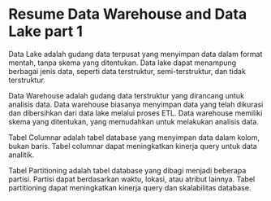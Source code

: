 # Resume Data Warehouse and Data Lake part 1

Data Lake adalah gudang data terpusat yang menyimpan data dalam format mentah, tanpa skema yang ditentukan. Data lake dapat menampung berbagai jenis data, seperti data terstruktur, semi-terstruktur, dan tidak terstruktur.

Data Warehouse adalah gudang data terstruktur yang dirancang untuk analisis data. Data warehouse biasanya menyimpan data yang telah dikurasi dan dibersihkan dari data lake melalui proses ETL. Data warehouse memiliki skema yang ditentukan, yang memudahkan untuk melakukan analisis data.

Tabel Columnar adalah tabel database yang menyimpan data dalam kolom, bukan baris. Tabel columnar dapat meningkatkan kinerja query untuk data analitik.

Tabel Partitioning adalah tabel database yang dibagi menjadi beberapa partisi. Partisi dapat berdasarkan waktu, lokasi, atau atribut lainnya. Tabel partitioning dapat meningkatkan kinerja query dan skalabilitas database.